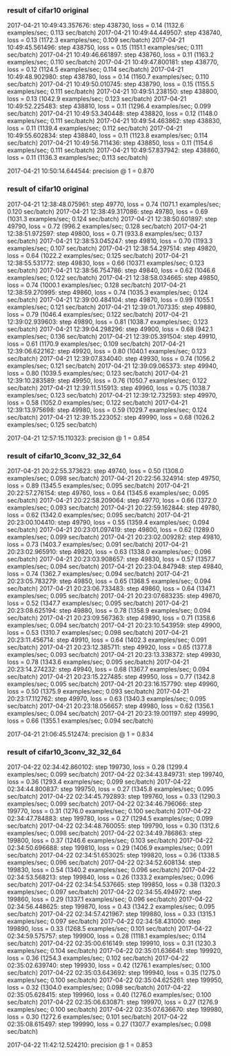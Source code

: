 ### result of cifar10 original
2017-04-21 10:49:43.357676: step 438730, loss = 0.14 (1132.6 examples/sec; 0.113 sec/batch)
2017-04-21 10:49:44.449507: step 438740, loss = 0.13 (1172.3 examples/sec; 0.109 sec/batch)
2017-04-21 10:49:45.561496: step 438750, loss = 0.15 (1151.1 examples/sec; 0.111 sec/batch)
2017-04-21 10:49:46.661897: step 438760, loss = 0.11 (1163.2 examples/sec; 0.110 sec/batch)
2017-04-21 10:49:47.800181: step 438770, loss = 0.12 (1124.5 examples/sec; 0.114 sec/batch)
2017-04-21 10:49:48.902980: step 438780, loss = 0.14 (1160.7 examples/sec; 0.110 sec/batch)
2017-04-21 10:49:50.010745: step 438790, loss = 0.15 (1155.5 examples/sec; 0.111 sec/batch)
2017-04-21 10:49:51.238150: step 438800, loss = 0.13 (1042.9 examples/sec; 0.123 sec/batch)
2017-04-21 10:49:52.225483: step 438810, loss = 0.11 (1296.4 examples/sec; 0.099 sec/batch)
2017-04-21 10:49:53.340448: step 438820, loss = 0.12 (1148.0 examples/sec; 0.111 sec/batch)
2017-04-21 10:49:54.463862: step 438830, loss = 0.11 (1139.4 examples/sec; 0.112 sec/batch)
2017-04-21 10:49:55.602834: step 438840, loss = 0.11 (1123.8 examples/sec; 0.114 sec/batch)
2017-04-21 10:49:56.711436: step 438850, loss = 0.11 (1154.6 examples/sec; 0.111 sec/batch)
2017-04-21 10:49:57.837942: step 438860, loss = 0.11 (1136.3 examples/sec; 0.113 sec/batch)

2017-04-21 10:50:14.644544: precision @ 1 = 0.870

### result of cifar10 original
2017-04-21 12:38:48.075961: step 49770, loss = 0.74 (1071.1 examples/sec; 0.120 sec/batch)
2017-04-21 12:38:49.317086: step 49780, loss = 0.69 (1031.3 examples/sec; 0.124 sec/batch)
2017-04-21 12:38:50.601897: step 49790, loss = 0.72 (996.2 examples/sec; 0.128 sec/batch)
2017-04-21 12:38:51.972597: step 49800, loss = 0.71 (933.8 examples/sec; 0.137 sec/batch)
2017-04-21 12:38:53.045247: step 49810, loss = 0.70 (1193.3 examples/sec; 0.107 sec/batch)
2017-04-21 12:38:54.297514: step 49820, loss = 0.64 (1022.2 examples/sec; 0.125 sec/batch)
2017-04-21 12:38:55.531772: step 49830, loss = 0.66 (1037.1 examples/sec; 0.123 sec/batch)
2017-04-21 12:38:56.754786: step 49840, loss = 0.62 (1046.6 examples/sec; 0.122 sec/batch)
2017-04-21 12:38:58.034665: step 49850, loss = 0.74 (1000.1 examples/sec; 0.128 sec/batch)
2017-04-21 12:38:59.270995: step 49860, loss = 0.74 (1035.3 examples/sec; 0.124 sec/batch)
2017-04-21 12:39:00.484104: step 49870, loss = 0.99 (1055.1 examples/sec; 0.121 sec/batch)
2017-04-21 12:39:01.707335: step 49880, loss = 0.79 (1046.4 examples/sec; 0.122 sec/batch)
2017-04-21 12:39:02.939603: step 49890, loss = 0.81 (1038.7 examples/sec; 0.123 sec/batch)
2017-04-21 12:39:04.298296: step 49900, loss = 0.68 (942.1 examples/sec; 0.136 sec/batch)
2017-04-21 12:39:05.391504: step 49910, loss = 0.61 (1170.9 examples/sec; 0.109 sec/batch)
2017-04-21 12:39:06.622162: step 49920, loss = 0.80 (1040.1 examples/sec; 0.123 sec/batch)
2017-04-21 12:39:07.834040: step 49930, loss = 0.74 (1056.2 examples/sec; 0.121 sec/batch)
2017-04-21 12:39:09.065373: step 49940, loss = 0.80 (1039.5 examples/sec; 0.123 sec/batch)
2017-04-21 12:39:10.283589: step 49950, loss = 0.76 (1050.7 examples/sec; 0.122 sec/batch)
2017-04-21 12:39:11.515913: step 49960, loss = 0.75 (1038.7 examples/sec; 0.123 sec/batch)
2017-04-21 12:39:12.732593: step 49970, loss = 0.58 (1052.0 examples/sec; 0.122 sec/batch)
2017-04-21 12:39:13.975698: step 49980, loss = 0.59 (1029.7 examples/sec; 0.124 sec/batch)
2017-04-21 12:39:15.223052: step 49990, loss = 0.68 (1026.2 examples/sec; 0.125 sec/batch)

2017-04-21 12:57:15.110323: precision @ 1 = 0.854

### result of cifar10_3conv_32_32_64
2017-04-21 20:22:55.373623: step 49740, loss = 0.50 (1308.0 examples/sec; 0.098 sec/batch)
2017-04-21 20:22:56.324914: step 49750, loss = 0.89 (1345.5 examples/sec; 0.095 sec/batch)
2017-04-21 20:22:57.276154: step 49760, loss = 0.64 (1345.6 examples/sec; 0.095 sec/batch)
2017-04-21 20:22:58.209064: step 49770, loss = 0.66 (1372.0 examples/sec; 0.093 sec/batch)
2017-04-21 20:22:59.162844: step 49780, loss = 0.62 (1342.0 examples/sec; 0.095 sec/batch)
2017-04-21 20:23:00.104410: step 49790, loss = 0.55 (1359.4 examples/sec; 0.094 sec/batch)
2017-04-21 20:23:01.097419: step 49800, loss = 0.62 (1289.0 examples/sec; 0.099 sec/batch)
2017-04-21 20:23:02.009282: step 49810, loss = 0.73 (1403.7 examples/sec; 0.091 sec/batch)
2017-04-21 20:23:02.965910: step 49820, loss = 0.63 (1338.0 examples/sec; 0.096 sec/batch)
2017-04-21 20:23:03.908657: step 49830, loss = 0.57 (1357.7 examples/sec; 0.094 sec/batch)
2017-04-21 20:23:04.847948: step 49840, loss = 0.74 (1362.7 examples/sec; 0.094 sec/batch)
2017-04-21 20:23:05.783279: step 49850, loss = 0.65 (1368.5 examples/sec; 0.094 sec/batch)
2017-04-21 20:23:06.733483: step 49860, loss = 0.64 (1347.1 examples/sec; 0.095 sec/batch)
2017-04-21 20:23:07.683235: step 49870, loss = 0.52 (1347.7 examples/sec; 0.095 sec/batch)
2017-04-21 20:23:08.625194: step 49880, loss = 0.78 (1358.9 examples/sec; 0.094 sec/batch)
2017-04-21 20:23:09.567363: step 49890, loss = 0.71 (1358.6 examples/sec; 0.094 sec/batch)
2017-04-21 20:23:10.543959: step 49900, loss = 0.53 (1310.7 examples/sec; 0.098 sec/batch)
2017-04-21 20:23:11.456714: step 49910, loss = 0.64 (1402.3 examples/sec; 0.091 sec/batch)
2017-04-21 20:23:12.385711: step 49920, loss = 0.65 (1377.8 examples/sec; 0.093 sec/batch)
2017-04-21 20:23:13.338372: step 49930, loss = 0.78 (1343.6 examples/sec; 0.095 sec/batch)
2017-04-21 20:23:14.274232: step 49940, loss = 0.68 (1367.7 examples/sec; 0.094 sec/batch)
2017-04-21 20:23:15.227485: step 49950, loss = 0.77 (1342.8 examples/sec; 0.095 sec/batch)
2017-04-21 20:23:16.157790: step 49960, loss = 0.50 (1375.9 examples/sec; 0.093 sec/batch)
2017-04-21 20:23:17.112762: step 49970, loss = 0.63 (1340.3 examples/sec; 0.095 sec/batch)
2017-04-21 20:23:18.056657: step 49980, loss = 0.62 (1356.1 examples/sec; 0.094 sec/batch)
2017-04-21 20:23:19.001197: step 49990, loss = 0.66 (1355.1 examples/sec; 0.094 sec/batch)

2017-04-21 21:06:45.512474: precision @ 1 = 0.834

### result of cifar10_3conv_32_32_64
2017-04-22 02:34:42.860102: step 199730, loss = 0.28 (1299.4 examples/sec; 0.099 sec/batch)
2017-04-22 02:34:43.849731: step 199740, loss = 0.36 (1293.4 examples/sec; 0.099 sec/batch)
2017-04-22 02:34:44.800837: step 199750, loss = 0.27 (1345.8 examples/sec; 0.095 sec/batch)
2017-04-22 02:34:45.792893: step 199760, loss = 0.33 (1290.3 examples/sec; 0.099 sec/batch)
2017-04-22 02:34:46.796066: step 199770, loss = 0.31 (1276.0 examples/sec; 0.100 sec/batch)
2017-04-22 02:34:47.784883: step 199780, loss = 0.27 (1294.5 examples/sec; 0.099 sec/batch)
2017-04-22 02:34:48.760055: step 199790, loss = 0.30 (1312.6 examples/sec; 0.098 sec/batch)
2017-04-22 02:34:49.786863: step 199800, loss = 0.37 (1246.6 examples/sec; 0.103 sec/batch)
2017-04-22 02:34:50.696688: step 199810, loss = 0.29 (1406.9 examples/sec; 0.091 sec/batch)
2017-04-22 02:34:51.653025: step 199820, loss = 0.36 (1338.5 examples/sec; 0.096 sec/batch)
2017-04-22 02:34:52.608134: step 199830, loss = 0.54 (1340.2 examples/sec; 0.096 sec/batch)
2017-04-22 02:34:53.568213: step 199840, loss = 0.26 (1333.2 examples/sec; 0.096 sec/batch)
2017-04-22 02:34:54.537665: step 199850, loss = 0.38 (1320.3 examples/sec; 0.097 sec/batch)
2017-04-22 02:34:55.494972: step 199860, loss = 0.29 (1337.1 examples/sec; 0.096 sec/batch)
2017-04-22 02:34:56.448625: step 199870, loss = 0.43 (1342.2 examples/sec; 0.095 sec/batch)
2017-04-22 02:34:57.421967: step 199880, loss = 0.33 (1315.1 examples/sec; 0.097 sec/batch)
2017-04-22 02:34:58.431000: step 199890, loss = 0.33 (1268.5 examples/sec; 0.101 sec/batch)
2017-04-22 02:34:59.575757: step 199900, loss = 0.28 (1118.1 examples/sec; 0.114 sec/batch)
2017-04-22 02:35:00.616149: step 199910, loss = 0.31 (1230.3 examples/sec; 0.104 sec/batch)
2017-04-22 02:35:01.636641: step 199920, loss = 0.36 (1254.3 examples/sec; 0.102 sec/batch)
2017-04-22 02:35:02.639740: step 199930, loss = 0.42 (1276.1 examples/sec; 0.100 sec/batch)
2017-04-22 02:35:03.643692: step 199940, loss = 0.35 (1275.0 examples/sec; 0.100 sec/batch)
2017-04-22 02:35:04.625261: step 199950, loss = 0.32 (1304.0 examples/sec; 0.098 sec/batch)
2017-04-22 02:35:05.628415: step 199960, loss = 0.40 (1276.0 examples/sec; 0.100 sec/batch)
2017-04-22 02:35:06.630871: step 199970, loss = 0.27 (1276.9 examples/sec; 0.100 sec/batch)
2017-04-22 02:35:07.636670: step 199980, loss = 0.30 (1272.6 examples/sec; 0.101 sec/batch)
2017-04-22 02:35:08.615497: step 199990, loss = 0.27 (1307.7 examples/sec; 0.098 sec/batch)

2017-04-22 11:42:12.524210: precision @ 1 = 0.853
